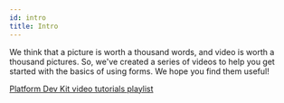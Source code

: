 ```yaml
---
id: intro
title: Intro
---
```


We think that a picture is worth a thousand words, and video is worth a thousand pictures. So, we've created a series of videos to help you get started with the basics of using forms. We hope you find them useful!


[Platform Dev Kit video tutorials playlist](https://www.youtube.com/playlist?list=PLFjp6yaGpZJuqHB5ItBa3FfTqYB2FSiL3)
